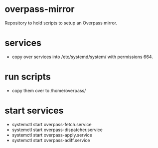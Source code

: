 # overpass-mirror
Repository to hold scripts to setup an Overpass mirror.

# services

* copy over services into /etc/systemd/system/ with permissions 664.

# run scripts

* copy them over to /home/overpass/

# start services

* systemctl start overpass-fetch.service
* systemctl start overpass-dispatcher.service
* systemctl start overpass-apply.service
* systemctl start overpass-adiff.service